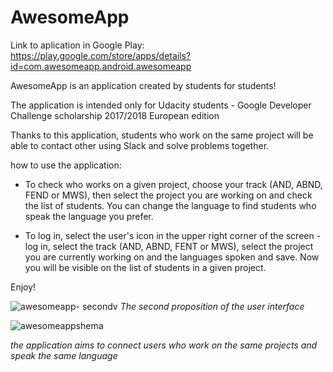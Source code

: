 # AwesomeApp

Link to aplication in Google Play: https://play.google.com/store/apps/details?id=com.awesomeapp.android.awesomeapp

AwesomeApp is an application created by students for students!

The application is intended only for Udacity students - Google Developer Challenge scholarship 2017/2018 European edition

Thanks to this application, students who work on the same project will be able to contact other using Slack and solve problems together.

how to use the application:
- To check who works on a given project, choose your track (AND, ABND, FEND or MWS), then select the project you are working on and check the list of students. 
You can change the language to find students who speak the language you prefer.

- To log in, select the user's icon in the upper right corner of the screen - log in, select the track (AND, ABND, FENT or MWS), select the project you are currently working on and the languages spoken and save.
Now you will be visible on the list of students in a given project.

Enjoy!

![awesomeapp- secondv](https://user-images.githubusercontent.com/33101796/38898464-65b88248-4295-11e8-9d5a-0b260cb98a54.JPG)
*The second proposition of the user interface*

![awesomeappshema](https://user-images.githubusercontent.com/33101796/38749708-e23c8ecc-3f52-11e8-8ce8-00bfe3de357b.png)

*the application aims to connect users who work on the same projects and speak the same language*

